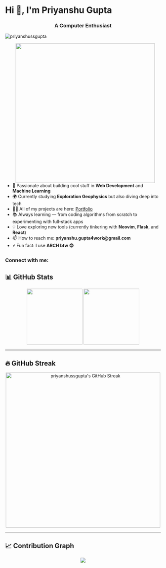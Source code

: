 <h1 align="left">Hi 👋, I'm Priyanshu Gupta</h1>
<h3 align="center">A Computer Enthusiast</h3>

<p align="left"> <img src="https://komarev.com/ghpvc/?username=priyanshussgupta&label=Profile%20views&color=0e75b6&style=flat" alt="priyanshussgupta" /> </p>
<p>
  <img src="https://github.com/Anmol-Baranwal/Cool-GIFs-For-GitHub/assets/74038190/0c7eb6ed-663b-4ce4-bfbd-18239a38ba1b" width="450" align="right" style="margin-right:20px;" />
</p>

<ul>
  <li>🚀 Passionate about building cool stuff in <b>Web Development</b> and <b>Machine Learning</b></li>
  <li>🌍 Currently studying <b>Exploration Geophysics</b> but also diving deep into tech</li>
  <li>👨‍💻 All of my projects are here: <a href="https://priyanshugportfolio.netlify.app/">Portfolio</a></li>
  <li>📚 Always learning — from coding algorithms from scratch to experimenting with full-stack apps</li>
  <li>💡 Love exploring new tools (currently tinkering with <b>Neovim</b>, <b>Flask</b>, and <b>React</b>)</li>
  <li>📫 How to reach me: <b>priyanshu.gupta4work@gmail.com</b></li>
  <li>⚡ Fun fact: I use <b>ARCH btw 😎</b></li>
</ul>


<h3 align="left">Connect with me:</h3>

<p align="center">
</p>

## 📊 GitHub Stats

<div align="center">
  <img height="180em" src="https://github-readme-stats.vercel.app/api?username=priyanshussgupta&show_icons=true&theme=tokyonight&include_all_commits=true&count_private=true&hide_border=true" />
  <img height="180em" src="https://github-readme-stats.vercel.app/api/top-langs/?username=priyanshussgupta&layout=compact&langs_count=8&theme=tokyonight&hide_border=true" />
</div>

---

## 🔥 GitHub Streak

<div align="center">
  <img
    align="center"
    src="https://github-readme-streak-stats-eight.vercel.app/?user=priyanshussgupta&&theme=tokyonight&hide_border=true"
    alt="priyanshussgupta's GitHub Streak"
    width="500px"
  />
</div>

---

## 📈 Contribution Graph

<div align="center">
  <img src="https://github-readme-activity-graph.vercel.app/graph?username=priyanshussgupta&theme=tokyo-night&hide_border=true" />
</div>
